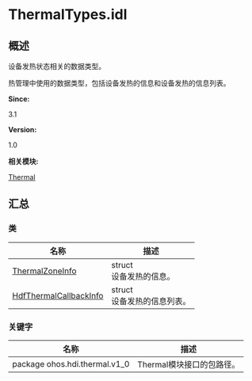 # ThermalTypes.idl


## 概述

设备发热状态相关的数据类型。

热管理中使用的数据类型，包括设备发热的信息和设备发热的信息列表。

**Since:**

3.1

**Version:**

1.0

**相关模块:**

[Thermal](thermal.md)


## 汇总


### 类

  | 名称 | 描述 | 
| -------- | -------- |
| [ThermalZoneInfo](_thermal_zone_info.md) | struct<br/>设备发热的信息。 | 
| [HdfThermalCallbackInfo](_hdf_thermal_callback_info.md) | struct<br/>设备发热的信息列表。 | 


### 关键字

  | 名称 | 描述 | 
| -------- | -------- |
| package&nbsp;ohos.hdi.thermal.v1_0 | Thermal模块接口的包路径。 | 

